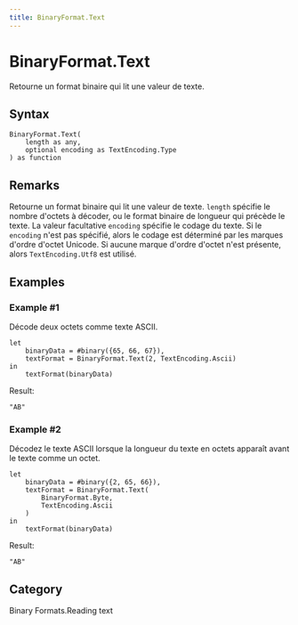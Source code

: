 ```yaml
---
title: BinaryFormat.Text
---
```


# BinaryFormat.Text


Retourne un format binaire qui lit une valeur de texte.


## Syntax

```powerquery
BinaryFormat.Text(
    length as any,
    optional encoding as TextEncoding.Type
) as function
```


## Remarks

Retourne un format binaire qui lit une valeur de texte.  <code>length</code> spécifie le nombre d'octets à décoder, ou le format binaire de longueur qui précède le texte.  La valeur facultative <code>encoding</code> spécifie le codage du texte.  Si le <code>encoding</code> n'est pas spécifié, alors le codage est déterminé par les marques d'ordre d'octet Unicode.  Si aucune marque d'ordre d'octet n'est présente, alors <code>TextEncoding.Utf8</code> est utilisé.


## Examples

### Example #1 
Décode deux octets comme texte ASCII.
```powerquery
let
    binaryData = #binary({65, 66, 67}),
    textFormat = BinaryFormat.Text(2, TextEncoding.Ascii)
in
    textFormat(binaryData)
```

Result: 
```powerquery
"AB"
```


### Example #2 
Décodez le texte ASCII lorsque la longueur du texte en octets apparaît avant le texte comme un octet.
```powerquery
let
    binaryData = #binary({2, 65, 66}),
    textFormat = BinaryFormat.Text(
        BinaryFormat.Byte,
        TextEncoding.Ascii
    )
in
    textFormat(binaryData)
```

Result: 
```powerquery
"AB"
```




## Category
Binary Formats.Reading text
